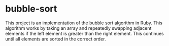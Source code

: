 # bubble-sort

This project is an implementation of the bubble sort algorithm in Ruby. This algorithm works by taking an array and repeatedly swapping adjacent elements if the left element is greater than the right element. This continues until all elements are sorted in the correct order.
